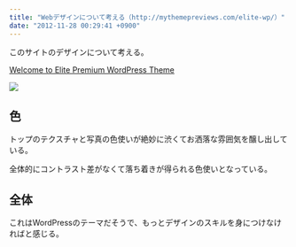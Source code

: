 ```yaml
---
title: "Webデザインについて考える（http://mythemepreviews.com/elite-wp/）"
date: "2012-11-28 00:29:41 +0900"
---
```


このサイトのデザインについて考える。

[Welcome to Elite Premium WordPress Theme](http://mythemepreviews.com/elite-wp/)

![](/images/2012/11/28/webdesign-elite-1.png)

## 色

トップのテクスチャと写真の色使いが絶妙に渋くてお洒落な雰囲気を醸し出している。

全体的にコントラスト差がなくて落ち着きが得られる色使いとなっている。

## 全体

これはWordPressのテーマだそうで、もっとデザインのスキルを身につけなければと感じる。
